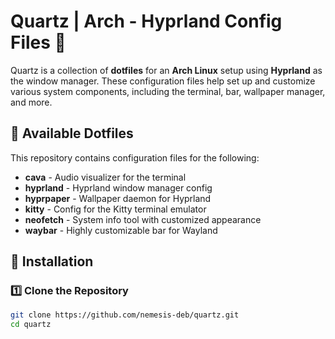 # Quartz | Arch - Hyprland Config Files 🤍

Quartz is a collection of **dotfiles** for an **Arch Linux** setup using **Hyprland** as the window manager. These configuration files help set up and customize various system components, including the terminal, bar, wallpaper manager, and more.

## 📂 Available Dotfiles

This repository contains configuration files for the following:

- **cava** - Audio visualizer for the terminal  
- **hyprland** - Hyprland window manager config  
- **hyprpaper** - Wallpaper daemon for Hyprland  
- **kitty** - Config for the Kitty terminal emulator  
- **neofetch** - System info tool with customized appearance  
- **waybar** - Highly customizable bar for Wayland  

## 🚀 Installation

### 1️⃣ Clone the Repository
```bash
git clone https://github.com/nemesis-deb/quartz.git
cd quartz
